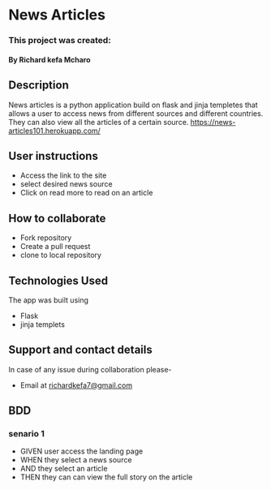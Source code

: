 # News Articles

### This project was created:
#### By **Richard kefa Mcharo**

## Description 
News articles is a python application build on flask and jinja templetes that allows a user to access news from 
different sources and different countries.
They can also view all the articles of a certain source.
https://news-articles101.herokuapp.com/

## User instructions 
* Access the link to the site
* select desired news source
* Click on read more to read on an article


## How to collaborate
* Fork repository
* Create a pull request
* clone to local repository

## Technologies Used
The app was built using
* Flask 
* jinja templets
## Support and contact details
In case of any issue during collaboration please-
* Email at richardkefa7@gmail.com
## BDD
### senario 1
* GIVEN user access the landing page
* WHEN they select a news source 
* AND  they select an article
* THEN they can can view the full story on the article
